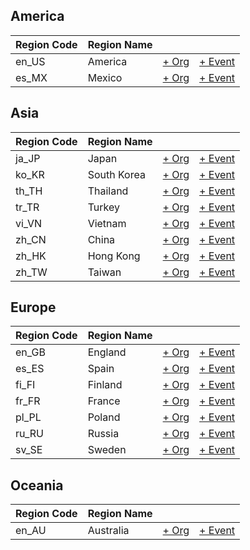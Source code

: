 
## America

| Region Code | Region Name | | |
| --- | --- | --- | --- |
| en_US | America | [+ Org](https://github.com/swingdance/orgs/issues/new?assignees=&labels=add+org&projects=&template=02-add_entity.yml&title=Add%20Org%3A%20en_US%20%E2%80%A2%20%3CName%3E&region=en_US&province=&city=) | [+ Event](https://github.com/swingdance/events/issues/new?assignees=&labels=add+event&projects=&template=02-add_entity.yml&title=Add%20Event%3A%202024%2Fen_US%20%E2%80%A2%20%3CName%3E&region=en_US&province=&city=&org_id=&date_starts=2024-&date_ends=2024-) 
| es_MX | Mexico | [+ Org](https://github.com/swingdance/orgs/issues/new?assignees=&labels=add+org&projects=&template=02-add_entity.yml&title=Add%20Org%3A%20es_MX%20%E2%80%A2%20%3CName%3E&region=es_MX&province=&city=) | [+ Event](https://github.com/swingdance/events/issues/new?assignees=&labels=add+event&projects=&template=02-add_entity.yml&title=Add%20Event%3A%202024%2Fes_MX%20%E2%80%A2%20%3CName%3E&region=es_MX&province=&city=&org_id=&date_starts=2024-&date_ends=2024-) 

## Asia

| Region Code | Region Name | | |
| --- | --- | --- | --- |
| ja_JP | Japan | [+ Org](https://github.com/swingdance/orgs/issues/new?assignees=&labels=add+org&projects=&template=02-add_entity.yml&title=Add%20Org%3A%20ja_JP%20%E2%80%A2%20%3CName%3E&region=ja_JP&province=&city=) | [+ Event](https://github.com/swingdance/events/issues/new?assignees=&labels=add+event&projects=&template=02-add_entity.yml&title=Add%20Event%3A%202024%2Fja_JP%20%E2%80%A2%20%3CName%3E&region=ja_JP&province=&city=&org_id=&date_starts=2024-&date_ends=2024-) 
| ko_KR | South Korea | [+ Org](https://github.com/swingdance/orgs/issues/new?assignees=&labels=add+org&projects=&template=02-add_entity.yml&title=Add%20Org%3A%20ko_KR%20%E2%80%A2%20%3CName%3E&region=ko_KR&province=&city=) | [+ Event](https://github.com/swingdance/events/issues/new?assignees=&labels=add+event&projects=&template=02-add_entity.yml&title=Add%20Event%3A%202024%2Fko_KR%20%E2%80%A2%20%3CName%3E&region=ko_KR&province=&city=&org_id=&date_starts=2024-&date_ends=2024-) 
| th_TH | Thailand | [+ Org](https://github.com/swingdance/orgs/issues/new?assignees=&labels=add+org&projects=&template=02-add_entity.yml&title=Add%20Org%3A%20th_TH%20%E2%80%A2%20%3CName%3E&region=th_TH&province=&city=) | [+ Event](https://github.com/swingdance/events/issues/new?assignees=&labels=add+event&projects=&template=02-add_entity.yml&title=Add%20Event%3A%202024%2Fth_TH%20%E2%80%A2%20%3CName%3E&region=th_TH&province=&city=&org_id=&date_starts=2024-&date_ends=2024-) 
| tr_TR | Turkey | [+ Org](https://github.com/swingdance/orgs/issues/new?assignees=&labels=add+org&projects=&template=02-add_entity.yml&title=Add%20Org%3A%20tr_TR%20%E2%80%A2%20%3CName%3E&region=tr_TR&province=&city=) | [+ Event](https://github.com/swingdance/events/issues/new?assignees=&labels=add+event&projects=&template=02-add_entity.yml&title=Add%20Event%3A%202024%2Ftr_TR%20%E2%80%A2%20%3CName%3E&region=tr_TR&province=&city=&org_id=&date_starts=2024-&date_ends=2024-) 
| vi_VN | Vietnam | [+ Org](https://github.com/swingdance/orgs/issues/new?assignees=&labels=add+org&projects=&template=02-add_entity.yml&title=Add%20Org%3A%20vi_VN%20%E2%80%A2%20%3CName%3E&region=vi_VN&province=&city=) | [+ Event](https://github.com/swingdance/events/issues/new?assignees=&labels=add+event&projects=&template=02-add_entity.yml&title=Add%20Event%3A%202024%2Fvi_VN%20%E2%80%A2%20%3CName%3E&region=vi_VN&province=&city=&org_id=&date_starts=2024-&date_ends=2024-) 
| zh_CN | China | [+ Org](https://github.com/swingdance/orgs/issues/new?assignees=&labels=add+org&projects=&template=02-add_entity.yml&title=Add%20Org%3A%20zh_CN%20%E2%80%A2%20%3CName%3E&region=zh_CN&province=&city=) | [+ Event](https://github.com/swingdance/events/issues/new?assignees=&labels=add+event&projects=&template=02-add_entity.yml&title=Add%20Event%3A%202024%2Fzh_CN%20%E2%80%A2%20%3CName%3E&region=zh_CN&province=&city=&org_id=&date_starts=2024-&date_ends=2024-) 
| zh_HK | Hong Kong | [+ Org](https://github.com/swingdance/orgs/issues/new?assignees=&labels=add+org&projects=&template=02-add_entity.yml&title=Add%20Org%3A%20zh_HK%20%E2%80%A2%20%3CName%3E&region=zh_HK&province=&city=) | [+ Event](https://github.com/swingdance/events/issues/new?assignees=&labels=add+event&projects=&template=02-add_entity.yml&title=Add%20Event%3A%202024%2Fzh_HK%20%E2%80%A2%20%3CName%3E&region=zh_HK&province=&city=&org_id=&date_starts=2024-&date_ends=2024-) 
| zh_TW | Taiwan | [+ Org](https://github.com/swingdance/orgs/issues/new?assignees=&labels=add+org&projects=&template=02-add_entity.yml&title=Add%20Org%3A%20zh_TW%20%E2%80%A2%20%3CName%3E&region=zh_TW&province=&city=) | [+ Event](https://github.com/swingdance/events/issues/new?assignees=&labels=add+event&projects=&template=02-add_entity.yml&title=Add%20Event%3A%202024%2Fzh_TW%20%E2%80%A2%20%3CName%3E&region=zh_TW&province=&city=&org_id=&date_starts=2024-&date_ends=2024-) 

## Europe

| Region Code | Region Name | | |
| --- | --- | --- | --- |
| en_GB | England | [+ Org](https://github.com/swingdance/orgs/issues/new?assignees=&labels=add+org&projects=&template=02-add_entity.yml&title=Add%20Org%3A%20en_GB%20%E2%80%A2%20%3CName%3E&region=en_GB&province=&city=) | [+ Event](https://github.com/swingdance/events/issues/new?assignees=&labels=add+event&projects=&template=02-add_entity.yml&title=Add%20Event%3A%202024%2Fen_GB%20%E2%80%A2%20%3CName%3E&region=en_GB&province=&city=&org_id=&date_starts=2024-&date_ends=2024-) 
| es_ES | Spain | [+ Org](https://github.com/swingdance/orgs/issues/new?assignees=&labels=add+org&projects=&template=02-add_entity.yml&title=Add%20Org%3A%20es_ES%20%E2%80%A2%20%3CName%3E&region=es_ES&province=&city=) | [+ Event](https://github.com/swingdance/events/issues/new?assignees=&labels=add+event&projects=&template=02-add_entity.yml&title=Add%20Event%3A%202024%2Fes_ES%20%E2%80%A2%20%3CName%3E&region=es_ES&province=&city=&org_id=&date_starts=2024-&date_ends=2024-) 
| fi_FI | Finland | [+ Org](https://github.com/swingdance/orgs/issues/new?assignees=&labels=add+org&projects=&template=02-add_entity.yml&title=Add%20Org%3A%20fi_FI%20%E2%80%A2%20%3CName%3E&region=fi_FI&province=&city=) | [+ Event](https://github.com/swingdance/events/issues/new?assignees=&labels=add+event&projects=&template=02-add_entity.yml&title=Add%20Event%3A%202024%2Ffi_FI%20%E2%80%A2%20%3CName%3E&region=fi_FI&province=&city=&org_id=&date_starts=2024-&date_ends=2024-) 
| fr_FR | France | [+ Org](https://github.com/swingdance/orgs/issues/new?assignees=&labels=add+org&projects=&template=02-add_entity.yml&title=Add%20Org%3A%20fr_FR%20%E2%80%A2%20%3CName%3E&region=fr_FR&province=&city=) | [+ Event](https://github.com/swingdance/events/issues/new?assignees=&labels=add+event&projects=&template=02-add_entity.yml&title=Add%20Event%3A%202024%2Ffr_FR%20%E2%80%A2%20%3CName%3E&region=fr_FR&province=&city=&org_id=&date_starts=2024-&date_ends=2024-) 
| pl_PL | Poland | [+ Org](https://github.com/swingdance/orgs/issues/new?assignees=&labels=add+org&projects=&template=02-add_entity.yml&title=Add%20Org%3A%20pl_PL%20%E2%80%A2%20%3CName%3E&region=pl_PL&province=&city=) | [+ Event](https://github.com/swingdance/events/issues/new?assignees=&labels=add+event&projects=&template=02-add_entity.yml&title=Add%20Event%3A%202024%2Fpl_PL%20%E2%80%A2%20%3CName%3E&region=pl_PL&province=&city=&org_id=&date_starts=2024-&date_ends=2024-) 
| ru_RU | Russia | [+ Org](https://github.com/swingdance/orgs/issues/new?assignees=&labels=add+org&projects=&template=02-add_entity.yml&title=Add%20Org%3A%20ru_RU%20%E2%80%A2%20%3CName%3E&region=ru_RU&province=&city=) | [+ Event](https://github.com/swingdance/events/issues/new?assignees=&labels=add+event&projects=&template=02-add_entity.yml&title=Add%20Event%3A%202024%2Fru_RU%20%E2%80%A2%20%3CName%3E&region=ru_RU&province=&city=&org_id=&date_starts=2024-&date_ends=2024-) 
| sv_SE | Sweden | [+ Org](https://github.com/swingdance/orgs/issues/new?assignees=&labels=add+org&projects=&template=02-add_entity.yml&title=Add%20Org%3A%20sv_SE%20%E2%80%A2%20%3CName%3E&region=sv_SE&province=&city=) | [+ Event](https://github.com/swingdance/events/issues/new?assignees=&labels=add+event&projects=&template=02-add_entity.yml&title=Add%20Event%3A%202024%2Fsv_SE%20%E2%80%A2%20%3CName%3E&region=sv_SE&province=&city=&org_id=&date_starts=2024-&date_ends=2024-) 

## Oceania

| Region Code | Region Name | | |
| --- | --- | --- | --- |
| en_AU | Australia | [+ Org](https://github.com/swingdance/orgs/issues/new?assignees=&labels=add+org&projects=&template=02-add_entity.yml&title=Add%20Org%3A%20en_AU%20%E2%80%A2%20%3CName%3E&region=en_AU&province=&city=) | [+ Event](https://github.com/swingdance/events/issues/new?assignees=&labels=add+event&projects=&template=02-add_entity.yml&title=Add%20Event%3A%202024%2Fen_AU%20%E2%80%A2%20%3CName%3E&region=en_AU&province=&city=&org_id=&date_starts=2024-&date_ends=2024-) 
